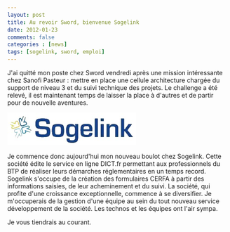 ```yaml
---
layout: post
title: Au revoir Sword, bienvenue Sogelink
date: 2012-01-23
comments: false
categories : [news]
tags: [sogelink, sword, emploi]
---
```


J'ai quitté mon poste chez Sword vendredi après une mission intéressante chez Sanofi Pasteur : mettre en place une cellule architecture chargée du support de niveau 3 et du suivi technique des projets. Le challenge a été relevé, il est maintenant temps de laisser la place à d'autres et de partir pour de nouvelle aventures. 

![Sogelink](/images/sogelink.png "Sogelink, mon nouvel employeur")

Je commence donc aujourd'hui mon nouveau boulot chez Sogelink. Cette société édite le service en ligne DICT.fr permettant aux professionnels du BTP de réaliser leurs démarches réglementaires en un temps record. Sogelink s'occupe de la création des formulaires CERFA à partir des informations saisies, de leur acheminement et du suivi. La société, qui profite d'une croissance exceptionnelle, commence à se diversifier. Je m'occuperais de la gestion d'une équipe au sein du tout nouveau service développement de la société. Les technos et les équipes ont l'air sympa.

Je vous tiendrais au courant.